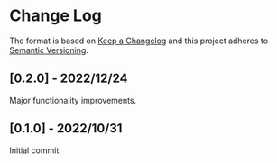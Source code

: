 # Change Log
The format is based on [Keep a Changelog](http://keepachangelog.com/)
and this project adheres to [Semantic Versioning](http://semver.org/).

## [0.2.0] - 2022/12/24
  Major functionality improvements. 

## [0.1.0] - 2022/10/31
  Initial commit.